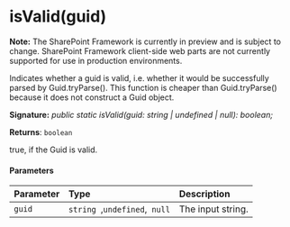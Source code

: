 # isValid(guid)
**Note:** The SharePoint Framework is currently in preview and is subject to change. SharePoint Framework client-side web parts are not currently supported for use in production environments.



Indicates whether a guid is valid, i.e. whether it would be successfully parsed by Guid.tryParse(). This function is cheaper than Guid.tryParse() because it does not construct a Guid object.

**Signature:** _public static isValid(guid: string | undefined | null): boolean;_

**Returns**: `boolean`



true, if the Guid is valid.

#### Parameters


| Parameter	   | Type    | Description |
|:-------------|:---------------|:------------|
| `guid`    | `string `,` undefined `,` null` | The input string. |


